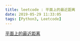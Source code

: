 ```yaml
---
title: leetcode : 平面上的最近距离
date: 2019-05-29 11:33:05
tags: [Python3, Leetcode]
---
```


[平面上的最近距离](https://leetcode-cn.com/problems/shortest-distance-in-a-plane/)

